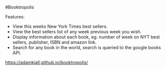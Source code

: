 #Booktropolis

Features:
* View this weeks New York Times best sellers.
* View the best sellers list of any week previous week you wish.
* Display information about each book, eg. number of week on NYT best sellers, publisher, ISBN and amazon link.
* Search for any book in the world, search is queried to the google books API.

https://adamkjall.github.io/booktropolis/

